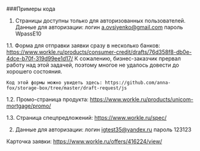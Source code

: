 ###Примеры кода

1. Страницы доступны только для авторизованных пользователей. Данные для авторизации: логин a.ovsiyenko@gmail.com пароль WpassE10 

  1.1. Форма для отправки заявки сразу в несколько банков: https://www.workle.ru/products/consumer-credit/drafts/76d358f8-db0e-4dce-b70f-319d99ee1d17/ 
    К сожалению, бизнес-заказчик прервал работу над этой задачей, поэтому многое не удалось довести до хорошего состояния. 
    
    Код этой формы можно увидеть здесь: https://github.com/anna-fox/storage-box/tree/master/draft-request/js


  1.2. Промо-страница продукта: https://www.workle.ru/products/unicom-mortgage/promo/

  1.3. Страница спецпредложений: https://www.workle.ru/spec/

2. Данные для авторизации: логин igtest35@yandex.ru пароль 123123 
  
  Карточка заявки: https://www.workle.ru/offers/416224/view/
